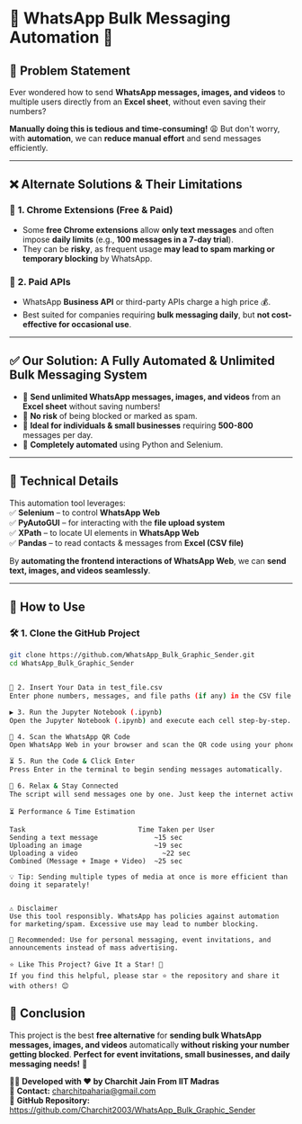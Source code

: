 # 🚀 WhatsApp Bulk Messaging Automation 📩

## 📖 Problem Statement
Ever wondered how to send **WhatsApp messages, images, and videos** to multiple users directly from an **Excel sheet**, without even saving their numbers?  

**Manually doing this is tedious and time-consuming!** 😩 But don't worry, with **automation**, we can **reduce manual effort** and send messages efficiently.  

---

## ❌ Alternate Solutions & Their Limitations

### 🔹 **1. Chrome Extensions (Free & Paid)**
- Some **free Chrome extensions** allow **only text messages** and often impose **daily limits** (e.g., **100 messages in a 7-day trial**).  
- They can be **risky**, as frequent usage **may lead to spam marking or temporary blocking** by WhatsApp.  

### 🔹 **2. Paid APIs**
- WhatsApp **Business API** or third-party APIs charge a high price 💰.  
- Best suited for companies requiring **bulk messaging daily**, but **not cost-effective for occasional use**.  

---

## ✅ **Our Solution: A Fully Automated & Unlimited Bulk Messaging System**
- 🔹 **Send unlimited WhatsApp messages, images, and videos** from an **Excel sheet** without saving numbers!  
- 🔹 **No risk** of being blocked or marked as spam.  
- 🔹 **Ideal for individuals & small businesses** requiring **500-800** messages per day.  
- 🔹 **Completely automated** using Python and Selenium.  

---

## 🔧 **Technical Details**
This automation tool leverages:  
✅ **Selenium** – to control **WhatsApp Web**  
✅ **PyAutoGUI** – for interacting with the **file upload system**  
✅ **XPath** – to locate UI elements in **WhatsApp Web**  
✅ **Pandas** – to read contacts & messages from **Excel (CSV file)**  

By **automating the frontend interactions of WhatsApp Web**, we can **send text, images, and videos seamlessly**.

---

## 📌 **How to Use**
### 🛠️ **1. Clone the GitHub Project**
```sh
git clone https://github.com/WhatsApp_Bulk_Graphic_Sender.git
cd WhatsApp_Bulk_Graphic_Sender
```
```sh

📝 2. Insert Your Data in test_file.csv
Enter phone numbers, messages, and file paths (if any) in the CSV file.

▶ 3. Run the Jupyter Notebook (.ipynb)
Open the Jupyter Notebook (.ipynb) and execute each cell step-by-step.

📱 4. Scan the WhatsApp QR Code
Open WhatsApp Web in your browser and scan the QR code using your phone.

⏳ 5. Run the Code & Click Enter
Press Enter in the terminal to begin sending messages automatically.

🎯 6. Relax & Stay Connected
The script will send messages one by one. Just keep the internet active.

```
```
⏳ Performance & Time Estimation

Task	                        Time Taken per User
Sending a text message	            ~15 sec
Uploading an image	                ~19 sec
Uploading a video	                  ~22 sec
Combined (Message + Image + Video)	~25 sec

💡 Tip: Sending multiple types of media at once is more efficient than doing it separately!
```

```

⚠ Disclaimer
Use this tool responsibly. WhatsApp has policies against automation for marketing/spam. Excessive use may lead to number blocking.

📌 Recommended: Use for personal messaging, event invitations, and announcements instead of mass advertising.

⭐ Like This Project? Give It a Star! 🌟
If you find this helpful, please star ⭐ the repository and share it with others! 😊

```

## **🚀 Conclusion**
This project is the best **free alternative** for **sending bulk WhatsApp messages, images, and videos** automatically **without risking your number getting blocked**. **Perfect for event invitations, small businesses, and daily messaging needs!** 💬  

👨‍💻 **Developed with ❤️ by Charchit Jain From IIT Madras**  
📧 **Contact:** charchitpaharia@gmail.com  
📌 **GitHub Repository:** https://github.com/Charchit2003/WhatsApp_Bulk_Graphic_Sender
